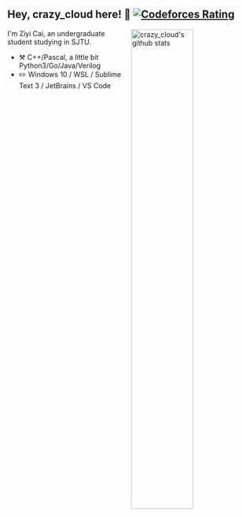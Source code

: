## Hey, crazy_cloud here! :wave: [![Codeforces Rating](https://cfrating.ihcr.top/?user=crazy_cloud&style=flat-square)](https://codeforces.com/profile/crazy_cloud)

<img align="right" alt="crazy_cloud's github stats" width="50%" src="https://github-readme-stats.vercel.app/api?username=acrazyczy&show_icons=true">

I'm Ziyi Cai, an undergraduate student studying in SJTU.

-   :hammer_and_pick: C++/Pascal, a little bit Python3/Go/Java/Verilog
-   :pencil2: Windows 10 / WSL / Sublime Text 3 / JetBrains / VS Code
